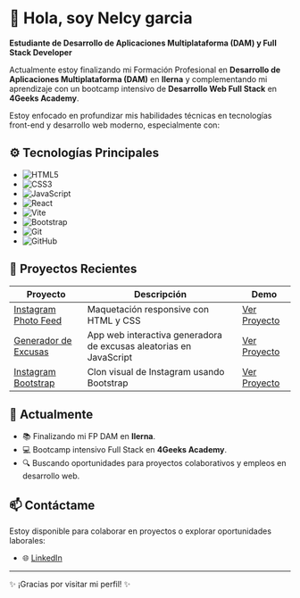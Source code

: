# 👋 Hola, soy Nelcy garcia 

**Estudiante de Desarrollo de Aplicaciones Multiplataforma (DAM) y Full Stack Developer**

Actualmente estoy finalizando mi Formación Profesional en **Desarrollo de Aplicaciones Multiplataforma (DAM)** en **Ilerna** y complementando mi aprendizaje con un bootcamp intensivo de **Desarrollo Web Full Stack** en **4Geeks Academy**. 

Estoy enfocado en profundizar mis habilidades técnicas en tecnologías front-end y desarrollo web moderno, especialmente con:

## ⚙️ Tecnologías Principales

- ![HTML5](https://img.shields.io/badge/-HTML5-E34F26?style=flat-square&logo=html5&logoColor=white)
- ![CSS3](https://img.shields.io/badge/-CSS3-1572B6?style=flat-square&logo=css3&logoColor=white)
- ![JavaScript](https://img.shields.io/badge/-JavaScript-F7DF1E?style=flat-square&logo=javascript&logoColor=black)
- ![React](https://img.shields.io/badge/-React-61DAFB?style=flat-square&logo=react&logoColor=black)
- ![Vite](https://img.shields.io/badge/-Vite-646CFF?style=flat-square&logo=vite&logoColor=white)
- ![Bootstrap](https://img.shields.io/badge/-Bootstrap-7952B3?style=flat-square&logo=bootstrap&logoColor=white)
- ![Git](https://img.shields.io/badge/-Git-F05032?style=flat-square&logo=git&logoColor=white)
- ![GitHub](https://img.shields.io/badge/-GitHub-181717?style=flat-square&logo=github&logoColor=white)

## 🚀 Proyectos Recientes

| Proyecto | Descripción | Demo |
| -------- | ----------- | ---- |
| [Instagram Photo Feed](https://github.com/Nelgarpa/InstagramPhotoFeed) | Maquetación responsive con HTML y CSS | [Ver Proyecto](#) |
| [Generador de Excusas](https://github.com/Nelgarpa/GeneradorExcusas) | App web interactiva generadora de excusas aleatorias en JavaScript | [Ver Proyecto](#) |
| [Instagram Bootstrap](https://github.com/Nelgarpa/InstagramBootstrap) | Clon visual de Instagram usando Bootstrap | [Ver Proyecto](#) |

## 🌱 Actualmente

- 📚 Finalizando mi FP DAM en **Ilerna**.
- 💻 Bootcamp intensivo Full Stack en **4Geeks Academy**.
- 🔍 Buscando oportunidades para proyectos colaborativos y empleos en desarrollo web.

## 📫 Contáctame

Estoy disponible para colaborar en proyectos o explorar oportunidades laborales:

- 🌐 [LinkedIn](https://www.linkedin.com/in/nelcy-garc%C3%ADa-56b97111b/)


---

✨ ¡Gracias por visitar mi perfil! ✨
